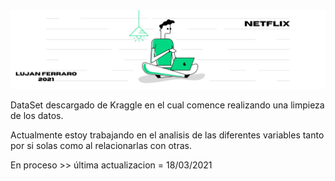 <img src="https://github.com/lujanferraro/Netflix-Eda/blob/master/Portada.png"/>

DataSet descargado de Kraggle en el cual comence realizando una limpieza de los datos.

Actualmente estoy trabajando en el analisis de las diferentes variables tanto por si solas como al relacionarlas con otras.


En proceso >> última actualizacion = 18/03/2021
